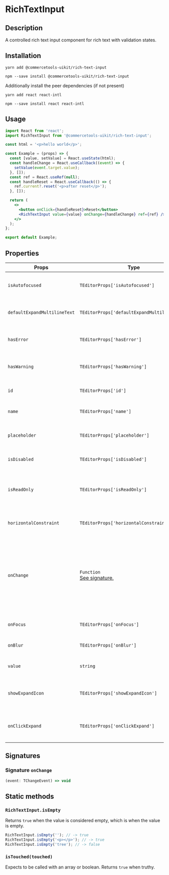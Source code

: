 <!-- THIS IS AN AUTOGENERATED FILE. DO NOT EDIT THIS FILE DIRECTLY. -->
<!-- This file is created by the `yarn generate-readme` script. -->

# RichTextInput

## Description

A controlled rich text input component for rich text with validation states.

## Installation

```
yarn add @commercetools-uikit/rich-text-input
```

```
npm --save install @commercetools-uikit/rich-text-input
```

Additionally install the peer dependencies (if not present)

```
yarn add react react-intl
```

```
npm --save install react react-intl
```

## Usage

```jsx
import React from 'react';
import RichTextInput from '@commercetools-uikit/rich-text-input';

const html = '<p>hello world</p>';

const Example = (props) => {
  const [value, setValue] = React.useState(html);
  const handleChange = React.useCallback((event) => {
    setValue(event.target.value);
  }, []);
  const ref = React.useRef(null);
  const handleReset = React.useCallback(() => {
    ref.current?.reset('<p>after reset</p>');
  }, []);

  return (
    <>
      <button onClick={handleReset}>Reset</button>
      <RichTextInput value={value} onChange={handleChange} ref={ref} />
    </>
  );
};

export default Example;
```

## Properties

| Props                        | Type                                                 | Required | Default   | Description                                                                                                               |
| ---------------------------- | ---------------------------------------------------- | :------: | --------- | ------------------------------------------------------------------------------------------------------------------------- |
| `isAutofocused`              | `TEditorProps['isAutofocused']`                      |          |           | Focus the control when it is mounted                                                                                      |
| `defaultExpandMultilineText` | `TEditorProps['defaultExpandMultilineText']`         |          | `false`   | Expands multiline text input initially                                                                                    |
| `hasError`                   | `TEditorProps['hasError']`                           |          |           | Indicates the input field has an error                                                                                    |
| `hasWarning`                 | `TEditorProps['hasWarning']`                         |          |           | Indicates the input field has warning                                                                                     |
| `id`                         | `TEditorProps['id']`                                 |          |           | Used as the HTML `id` attribute.                                                                                          |
| `name`                       | `TEditorProps['name']`                               |          |           | Used as the HTML `name` attribute.                                                                                        |
| `placeholder`                | `TEditorProps['placeholder']`                        |          | `''`      | Placeholder value to show in the input field                                                                              |
| `isDisabled`                 | `TEditorProps['isDisabled']`                         |          |           | Disables the rich text input                                                                                              |
| `isReadOnly`                 | `TEditorProps['isReadOnly']`                         |          |           | Indicates that the rich text input is displaying read-only content                                                        |
| `horizontalConstraint`       | `TEditorProps['horizontalConstraint']`               |          | `'scale'` | Horizontal size limit of the input fields                                                                                 |
| `onChange`                   | `Function`<br/>[See signature.](#signature-onChange) |          |           | Called with an event containing the new value. Required when input is not read only. Parent should pass it back as value. |
| `onFocus`                    | `TEditorProps['onFocus']`                            |          |           | Called when input is focused                                                                                              |
| `onBlur`                     | `TEditorProps['onBlur']`                             |          |           | Called when input is blurred                                                                                              |
| `value`                      | `string`                                             |          |           | Value of the input component.                                                                                             |
| `showExpandIcon`             | `TEditorProps['showExpandIcon']`                     |          | `false`   | Indicates whether the expand icon should be visible                                                                       |
| `onClickExpand`              | `TEditorProps['onClickExpand']`                      |          |           | Called when the `expand` button is clicked                                                                                |

## Signatures

### Signature `onChange`

```ts
(event: TChangeEvent) => void
```

## Static methods

### `RichTextInput.isEmpty`

Returns `true` when the value is considered empty, which is when the value is empty.

```js
RichTextInput.isEmpty(''); // -> true
RichTextInput.isEmpty('<p></p>'); // -> true
RichTextInput.isEmpty('tree'); // -> false
```

### `isTouched(touched)`

Expects to be called with an array or boolean.
Returns `true` when truthy.
